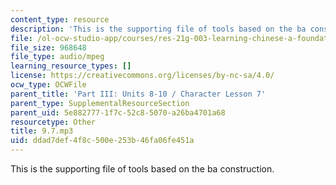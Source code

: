 ```yaml
---
content_type: resource
description: 'This is the supporting file of tools based on the ba construction. '
file: /ol-ocw-studio-app/courses/res-21g-003-learning-chinese-a-foundation-course-in-mandarin-spring-2011/ddad7def4f8c500e253b46fa06fe451a_9.7.mp3
file_size: 968648
file_type: audio/mpeg
learning_resource_types: []
license: https://creativecommons.org/licenses/by-nc-sa/4.0/
ocw_type: OCWFile
parent_title: 'Part III: Units 8-10 / Character Lesson 7'
parent_type: SupplementalResourceSection
parent_uid: 5e882777-1f7c-52c8-5070-a26ba4701a68
resourcetype: Other
title: 9.7.mp3
uid: ddad7def-4f8c-500e-253b-46fa06fe451a
---
```

This is the supporting file of tools based on the ba construction. 